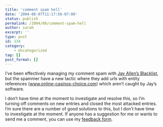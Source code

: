 ```yaml
---
title: 'comment spam hell'
date: '2004-08-07T11:17:56-07:00'
status: publish
permalink: /2004/08/comment-spam-hell
author: sarah
excerpt: ''
type: post
id: 134
category:
    - Uncategorized
tag: []
post_format: []
---
```

I’ve been effectively managing my comment spam with [Jay Allen’s Blacklist](http://www.jayallen.org/projects/mt-blacklist/), but the spammer have a new tactic where they add urls with entity references (www.online-casinos-choice.com) which aren’t caught by Jay’s software.

I don’t have time at the moment to investigate and resolve this, so I’m turning off comments on new entries and closed the most attacked entries. I’m sure there are a number of good solutions to this, but I don’t have time to investigate at the moment. If anyone has a suggestion for me or wants to send me a comment, you can use my [feedback form](https://www.ultrasaurus.com/emailme.php).
